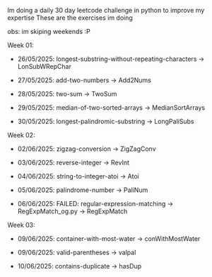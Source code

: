 Im doing a daily 30 day leetcode challenge in python to improve my expertise
These are the exercises im doing

  obs: im skiping weekends :P

Week 01:
- 26/05/2025: longest-substring-without-repeating-characters -> LonSubWRepChar

- 27/05/2025: add-two-numbers -> Add2Nums

- 28/05/2025: two-sum -> TwoSum

- 29/05/2025: median-of-two-sorted-arrays -> MedianSortArrays

- 30/05/2025: longest-palindromic-substring -> LongPaliSubs


Week 02:
- 02/06/2025: zigzag-conversion -> ZigZagConv

- 03/06/2025: reverse-integer -> RevInt

- 04/06/2025: string-to-integer-atoi -> Atoi

- 05/06/2025: palindrome-number -> PaliNum

- 06/06/2025: FAILED: regular-expression-matching -> RegExpMatch_og.py -> RegExpMatch

Week 03:
- 09/06/2025: container-with-most-water -> conWithMostWater

- 09/06/2025: valid-parentheses -> valpal

- 10/06/2025: contains-duplicate -> hasDup
                                             